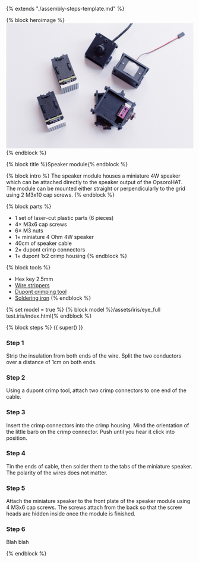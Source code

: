 {% extends "./assembly-steps-template.md" %}

{% block heroimage %}
  ![](/assets/OPSORO_WEB-5.jpg)
{% endblock %}

{% block title %}Speaker module{% endblock %}

{% block intro %}
The speaker module houses a miniature 4W speaker which can be attached directly
to the speaker output of the OpsoroHAT. The module can be mounted either
straight or perpendicularly to the grid using 2 M3x10 cap screws.
{% endblock %}

{% block parts %}
* 1 set of laser-cut plastic parts (6 pieces)
* 4&times; M3x6 cap screws
* 6&times; M3 nuts
* 1&times; miniature 4 Ohm 4W speaker
* 40cm of speaker cable
* 2&times; dupont crimp connectors
* 1&times; dupont 1x2 crimp housing
{% endblock %}

{% block tools %}
* Hex key 2.5mm
* [Wire strippers](../hardware/tools.md#stripper)
* [Dupont crimping tool](../hardware/tools.md#dupont)
* [Soldering iron](../hardware/tools.md#soldering-iron)
{% endblock %}

{% set model = true %}
{% block model %}/assets/iris/eye_full test.iris/index.html{% endblock %}

{% block steps %}
{{ super() }}

### Step 1
Strip the insulation from both ends of the wire. Split the two conductors over a
distance of 1cm on both ends.

### Step 2
Using a dupont crimp tool, attach two crimp connectors to one end of the cable.

### Step 3
Insert the crimp connectors into the crimp housing. Mind the orientation of the
little barb on the crimp connector. Push until you hear it click into position.

### Step 4
Tin the ends of cable, then solder them to the tabs of the miniature speaker.
The polarity of the wires does not matter.

### Step 5
Attach the miniature speaker to the front plate of the speaker module using 4
M3x6 cap screws. The screws attach from the back so that the screw heads are
hidden inside once the module is finished.

### Step 6
Blah blah


{% endblock %}

